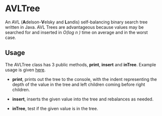 # AVLTree

An AVL (**A**delson-**V**elsky and **L**andis) self-balancing binary search tree written in Java. AVL Trees are advantageous because values may be searched for and inserted in *O(log n )* time on average and in the worst case.

## Usage

The AVLTree class has 3 public methods, **print**, **insert** and **inTree**. Example usage is given [here]. 

* **print**, prints out the tree to the console, with the indent representing the depth of the value in the tree and left children coming before right children.

* **insert**, inserts the given value into the tree and rebalances as needed.

* **inTree**, test if the given value is in the tree. 

[here]: https://github.com/JSaunders97/AVLTree/blob/master/Main.java
